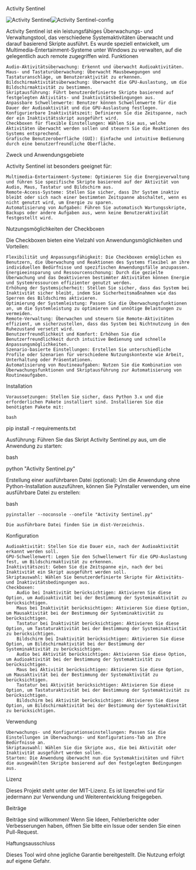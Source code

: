 Activity Sentinel

![Activity Sentinel](https://github.com/user-attachments/assets/1136ebd0-e171-4cc7-b4e6-1032e2f41888)![Activity Sentinel-config](https://github.com/user-attachments/assets/667ac42b-c59e-4ed4-8d94-dc6aa740aed6)

Activity Sentinel ist ein leistungsfähiges Überwachungs- und Verwaltungstool, das verschiedene Systemaktivitäten überwacht und darauf basierend Skripte ausführt. Es wurde speziell entwickelt, um Multimedia-Entertainment-Systeme unter Windows zu verwalten, auf die gelegentlich auch remote zugegriffen wird.
Funktionen

    Audio-Aktivitätsüberwachung: Erkennt und überwacht Audioaktivitäten.
    Maus- und Tastaturüberwachung: Überwacht Mausbewegungen und Tastaturanschläge, um Benutzeraktivität zu erkennen.
    Bildschirmaktivitätsüberwachung: Überwacht die GPU-Auslastung, um die Bildschirmaktivität zu bestimmen.
    Skriptausführung: Führt benutzerdefinierte Skripte basierend auf festgelegten Aktivitäts- und Inaktivitätsbedingungen aus.
    Anpassbare Schwellenwerte: Benutzer können Schwellenwerte für die Dauer der Audioaktivität und die GPU-Auslastung festlegen.
    Konfigurierbare Inaktivitätszeit: Definieren Sie die Zeitspanne, nach der ein Inaktivitätsskript ausgeführt wird.
    Checkboxen für flexible Einstellungen: Wählen Sie aus, welche Aktivitäten überwacht werden sollen und steuern Sie die Reaktionen des Systems entsprechend.
    Grafische Benutzeroberfläche (GUI): Einfache und intuitive Bedienung durch eine benutzerfreundliche Oberfläche.

Zweck und Anwendungsgebiete

Activity Sentinel ist besonders geeignet für:

    Multimedia-Entertainment-Systeme: Optimieren Sie die Energieverwaltung und führen Sie spezifische Skripte basierend auf der Aktivität von Audio, Maus, Tastatur und Bildschirm aus.
    Remote-Access-Systeme: Stellen Sie sicher, dass Ihr System inaktiv bleibt oder sich nach einer bestimmten Zeitspanne abschaltet, wenn es nicht genutzt wird, um Energie zu sparen.
    Automatisierung von Aufgaben: Führen Sie automatisch Wartungsskripte, Backups oder andere Aufgaben aus, wenn keine Benutzeraktivität festgestellt wird.

Nutzungsmöglichkeiten der Checkboxen

Die Checkboxen bieten eine Vielzahl von Anwendungsmöglichkeiten und Vorteilen:

    Flexibilität und Anpassungsfähigkeit: Die Checkboxen ermöglichen es Benutzern, die Überwachung und Reaktionen des Systems flexibel an ihre individuellen Bedürfnisse und spezifischen Anwendungsfälle anzupassen.
    Energieeinsparung und Ressourcenschonung: Durch die gezielte Überwachung und das Deaktivieren bestimmter Aktivitäten können Energie und Systemressourcen effizienter genutzt werden.
    Erhöhung der Systemsicherheit: Stellen Sie sicher, dass das System bei Inaktivität sicher bleibt, indem Sie Sicherheitsmaßnahmen wie das Sperren des Bildschirms aktivieren.
    Optimierung der Systemleistung: Passen Sie die Überwachungsfunktionen an, um die Systemleistung zu optimieren und unnötige Belastungen zu vermeiden.
    Remote-Verwaltung: Überwachen und steuern Sie Remote-Aktivitäten effizient, um sicherzustellen, dass das System bei Nichtnutzung in den Ruhezustand versetzt wird.
    Benutzerfreundlichkeit und Komfort: Erhöhen Sie die Benutzerfreundlichkeit durch intuitive Bedienung und schnelle Anpassungsmöglichkeiten.
    Szenario-basierte Einstellungen: Erstellen Sie unterschiedliche Profile oder Szenarien für verschiedene Nutzungskontexte wie Arbeit, Unterhaltung oder Präsentationen.
    Automatisierung von Routineaufgaben: Nutzen Sie die Kombination von Überwachungsfunktionen und Skriptausführung zur Automatisierung von Routineaufgaben.

Installation

    Voraussetzungen: Stellen Sie sicher, dass Python 3.x und die erforderlichen Pakete installiert sind. Installieren Sie die benötigten Pakete mit:

    bash

pip install -r requirements.txt

Ausführung: Führen Sie das Skript Activity Sentinel.py aus, um die Anwendung zu starten:

bash

python "Activity Sentinel.py"

Erstellung einer ausführbaren Datei (optional): Um die Anwendung ohne Python-Installation auszuführen, können Sie PyInstaller verwenden, um eine ausführbare Datei zu erstellen:

bash

    pyinstaller --noconsole --onefile "Activity Sentinel.py"

    Die ausführbare Datei finden Sie im dist-Verzeichnis.

Konfiguration

    Audioaktivität: Stellen Sie die Dauer ein, nach der Audioaktivität erkannt werden soll.
    GPU-Schwellenwert: Legen Sie den Schwellenwert für die GPU-Auslastung fest, um Bildschirmaktivität zu erkennen.
    Inaktivitätszeit: Geben Sie die Zeitspanne ein, nach der bei Inaktivität ein Skript ausgeführt werden soll.
    Skriptauswahl: Wählen Sie benutzerdefinierte Skripte für Aktivitäts- und Inaktivitätsbedingungen aus.
    Checkboxen:
        Audio bei Inaktivität berücksichtigen: Aktivieren Sie diese Option, um Audioaktivität bei der Bestimmung der Systeminaktivität zu berücksichtigen.
        Maus bei Inaktivität berücksichtigen: Aktivieren Sie diese Option, um Mausaktivität bei der Bestimmung der Systeminaktivität zu berücksichtigen.
        Tastatur bei Inaktivität berücksichtigen: Aktivieren Sie diese Option, um Tastaturaktivität bei der Bestimmung der Systeminaktivität zu berücksichtigen.
        Bildschirm bei Inaktivität berücksichtigen: Aktivieren Sie diese Option, um Bildschirmaktivität bei der Bestimmung der Systeminaktivität zu berücksichtigen.
        Audio bei Aktivität berücksichtigen: Aktivieren Sie diese Option, um Audioaktivität bei der Bestimmung der Systemaktivität zu berücksichtigen.
        Maus bei Aktivität berücksichtigen: Aktivieren Sie diese Option, um Mausaktivität bei der Bestimmung der Systemaktivität zu berücksichtigen.
        Tastatur bei Aktivität berücksichtigen: Aktivieren Sie diese Option, um Tastaturaktivität bei der Bestimmung der Systemaktivität zu berücksichtigen.
        Bildschirm bei Aktivität berücksichtigen: Aktivieren Sie diese Option, um Bildschirmaktivität bei der Bestimmung der Systemaktivität zu berücksichtigen.

Verwendung

    Überwachungs- und Konfigurationseinstellungen: Passen Sie die Einstellungen im Überwachungs- und Konfigurations-Tab an Ihre Bedürfnisse an.
    Skriptauswahl: Wählen Sie die Skripte aus, die bei Aktivität oder Inaktivität ausgeführt werden sollen.
    Starten: Die Anwendung überwacht nun die Systemaktivitäten und führt die ausgewählten Skripte basierend auf den festgelegten Bedingungen aus.

Lizenz

Dieses Projekt steht unter der MIT-Lizenz. Es ist lizenzfrei und für jedermann zur Verwendung und Weiterentwicklung freigegeben.

Beiträge

Beiträge sind willkommen! Wenn Sie Ideen, Fehlerberichte oder Verbesserungen haben, öffnen Sie bitte ein Issue oder senden Sie einen Pull-Request.

Haftungsausschluss

Dieses Tool wird ohne jegliche Garantie bereitgestellt. Die Nutzung erfolgt auf eigene Gefahr.